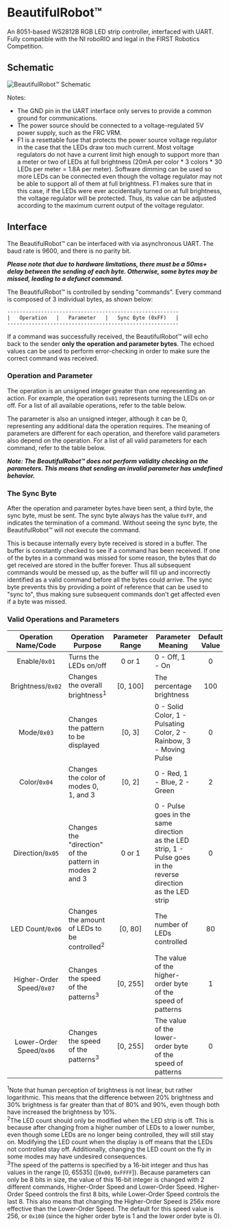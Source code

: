 # BeautifulRobot&#8482;
An 8051-based WS2812B RGB LED strip controller, interfaced with UART.
Fully compatible with the NI roboRIO and legal in the FIRST Robotics Competition.

## Schematic
![BeautifulRobot&#8482; Schematic](https://user-images.githubusercontent.com/32781310/50624292-b26bf100-0eec-11e9-88f4-1478936dc164.png)

Notes:
* The GND pin in the UART interface only serves to provide a common ground for communications.
* The power source should be connected to a voltage-regulated 5V power supply, such as the FRC VRM.
* F1 is a resettable fuse that protects the power source voltage regulator in the case that the LEDs draw too much current.
Most voltage regulators do not have a current limit high enough to support more than a meter or two of LEDs at full brightness
(20mA per color * 3 colors * 30 LEDs per meter = 1.8A per meter). Software dimming can be used so more LEDs can be connected even
though the voltage regulator may not be able to support all of them at full brightness. F1 makes sure that in this case, if the
LEDs were ever accidentally turned on at full brightness, the voltage regulator will be protected. Thus, its value can be adjusted
according to the maximum current output of the voltage regulator.

## Interface
The BeautifulRobot&#8482; can be interfaced with via asynchronous UART.
The baud rate is 9600, and there is no parity bit.

***Please note that due to hardware limitations, there must be a 50ms+ delay between the sending of each byte.
Otherwise, some bytes may be missed, leading to a defunct command.***

The BeautifulRobot&#8482; is controlled by sending "commands".
Every command is composed of 3 individual bytes, as shown below:
```
--------------------------------------------------------
|   Operation   |   Parameter   |   Sync Byte (0xFF)   |
--------------------------------------------------------
```

If a command was successfully received, the BeautifulRobot&#8482; will echo back to the sender **only the operation and parameter bytes**.
The echoed values can be used to perform error-checking in order to make sure the correct command was received.

### Operation and Parameter
The operation is an unsigned integer greater than one representing an action.
For example, the operation `0x01` represents turning the LEDs on or off.
For a list of all available operations, refer to the table below.

The parameter is also an unsigned integer, although it can be 0, representing any additional data the operation requires.
The meaning of parameters are different for each operation, and therefore valid parameters also depend on the operation.
For a list of all valid parameters for each command, refer to the table below.

***Note: The BeautifulRobot&#8482; does not perform validity checking on the parameters.
This means that sending an invalid parameter has undefined behavior.***

### The Sync Byte
After the operation and parameter bytes have been sent, a third byte, the sync byte, must be sent.
The sync byte always has the value `0xFF`, and indicates the termination of a command.
Without seeing the sync byte, the BeautifulRobot&#8482; will not execute the command.

This is because internally every byte received is stored in a buffer.
The buffer is constantly checked to see if a command has been received. 
If one of the bytes in a command was missed for some reason, the bytes that do get received are stored in the buffer forever.
Thus all subsequent commands would be messed up, as the buffer will fill up and incorrectly identified as a valid command before
all the bytes could arrive.
The sync byte prevents this by providing a point of reference that can be used to "sync to", thus making sure subsequent commands
don't get affected even if a byte was missed.

### Valid Operations and Parameters
| Operation Name/Code | Operation Purpose | Parameter Range | Parameter Meaning | Default Value |
|:-------------------:| ----------------- |:---------------:| ----------------- |:-------------:|
| Enable/`0x01` | Turns the LEDs on/off | 0 or 1 | 0 - Off, 1 - On | 0 |
| Brightness/`0x02` | Changes the overall brightness<sup>1</sup> | [0, 100] | The percentage brightness | 100 |
| Mode/`0x03` | Changes the pattern to be displayed | [0, 3] | 0 - Solid Color, 1 - Pulsating Color, 2 - Rainbow, 3 - Moving Pulse | 0 |
| Color/`0x04` | Changes the color of modes 0, 1, and 3 | [0, 2] | 0 - Red, 1 - Blue, 2 - Green | 2 |
| Direction/`0x05` | Changes the "direction" of the pattern in modes 2 and 3 | 0 or 1 | 0 - Pulse goes in the same direction as the LED strip, 1 - Pulse goes in the reverse direction as the LED strip | 0 |
| LED Count/`0x06` | Changes the amount of LEDs to be controlled<sup>2</sup> | [0, 80] | The number of LEDs controlled | 80 |
| Higher-Order Speed/`0x07` | Changes the speed of the patterns<sup>3</sup> | [0, 255] | The value of the higher-order byte of the speed of patterns | 1 |
| Lower-Order Speed/`0x06` | Changes the speed of the patterns<sup>3</sup> | [0, 255] | The value of the lower-order byte of the speed of patterns | 0 |

<sup>1</sup>Note that human perception of brightness is not linear, but rather logarithmic.
This means that the difference between 20% brightness and 30% brightness is far greater than that of 80% and 90%, even though both
have increased the brightness by 10%.\
<sup>2</sup>The LED count should only be modified when the LED strip is off.
This is because after changing from a higher number of LEDs to a lower number, even though some LEDs are no longer being controlled,
they will still stay on. Modifying the LED count when the display is off means that the LEDs not controlled stay off.
Additionally, changing the LED count on the fly in some modes may have undesired consequences.\
<sup>3</sup>The speed of the patterns is specified by a 16-bit integer and thus has values in the range [0, 65535] ([`0x00`, `0xFFFF`]).
Because parameters can only be 8 bits in size, the value of this 16-bit integer is changed with 2 different commands, Higher-Order Speed and Lower-Order Speed.
Higher-Order Speed controls the first 8 bits, while Lower-Order Speed controls the last 8. 
This also means that changing the Higher-Order Speed is 256x more effective than the Lower-Order Speed.
The default for this speed value is 256, or `0x100` (since the higher order byte is 1 and the lower order byte is 0).

